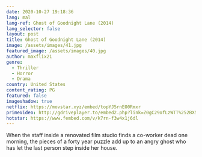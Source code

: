 ```yaml
---
date: 2020-10-27 19:18:36
lang: mal
lang-ref: Ghost of Goodnight Lane (2014)
lang_selector: false
layout: post
title: Ghost of Goodnight Lane (2014)
image: /assets/images/41.jpg
featured_image: /assets/images/40.jpg
author: maxflix21
genre:
  - Thriller
  - Horror
  - Drama
country: United States
content_rating: PG
featured: false
imageshadow: true
netflix: https://movstar.xyz/embed/topYJ5rnEO0Rmxr
primeVideo: http://gdriveplayer.to/embed2.php?link=Z0gC29ofLzWTT%252BX5jgNgswSEuhF%252F1iA3bEGcT62WM86lDlujgcNSJx6wlwR0Xgw%252B3lFDqczgN1qB72xiyrPRwSrI8hFlfqHoVYrGw6B0s5zgKrH5Go76cU5Qg34DeYOmFE2HEsxj0VyBidsY9SE6V6cjD5D9r0XWgvlJJhI0K%252FhwrCuVXxYdVMvb29gMguO7Q%253D
hotstar: https://www.fembed.com/v/k7rn-f3w4x1j6dl
---
```

When the staff inside a renovated film studio finds a co-worker dead one morning, the pieces of a forty year puzzle add up to an angry ghost who has let the last person step inside her house.